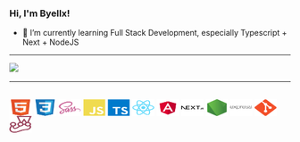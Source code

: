### Hi, I'm Byellx!

- 🌱 I’m currently learning Full Stack Development, especially Typescript + Next + NodeJS

<hr>

<div>
  <img height="180em" src="https://github-readme-stats.vercel.app/api/top-langs/?username=Byellx&layout=compact">
</div>

<hr>

<div style="display: inline_block"><br>
  <img align="center" height="30" width="40" src="https://raw.githubusercontent.com/devicons/devicon/master/icons/html5/html5-original.svg">
  <img align="center" height="30" width="40" src="https://raw.githubusercontent.com/devicons/devicon/master/icons/css3/css3-original.svg">
  <img align="center" height="30" width="40" src="https://github.com/devicons/devicon/blob/master/icons/sass/sass-original.svg">
  <!--<img align="center" height="30" width="40" src="https://github.com/devicons/devicon/blob/master/icons/bulma/bulma-plain.svg">-->
  <!--<img align="center" height="30" width="40" src="https://github.com/devicons/devicon/blob/master/icons/tailwindcss/tailwindcss-plain.svg">-->
  <img align="center" height="30" width="40" src="https://raw.githubusercontent.com/devicons/devicon/master/icons/javascript/javascript-plain.svg">
  <img align="center" height="30" width="40" src="https://github.com/devicons/devicon/blob/master/icons/typescript/typescript-original.svg">
  <img align="center" height="30" width="40" src="https://raw.githubusercontent.com/devicons/devicon/master/icons/react/react-original.svg">
  <img align="center" height="30" width="40" src="https://github.com/devicons/devicon/blob/master/icons/angular/angular-original.svg">
  <img align="center" height="30" width="40" src="https://github.com/devicons/devicon/blob/master/icons/nextjs/nextjs-original-wordmark.svg">
  <img align="center" height="30" width="40" src="https://github.com/devicons/devicon/blob/master/icons/nodejs/nodejs-original.svg">
  <img align="center" height="30" width="40" src="https://github.com/devicons/devicon/blob/master/icons/express/express-original-wordmark.svg">
  <img align="center" height="30" width="40" src="https://github.com/devicons/devicon/blob/master/icons/git/git-original.svg">
  <img align="center" height="30" width="40" src="https://github.com/devicons/devicon/blob/master/icons/jest/jest-plain.svg">
  <!--<img align="center" height="30" width="40" src="https://github.com/devicons/devicon/blob/master/icons/cplusplus/cplusplus-original.svg">-->
  <!--<img align="center" height="30" width="40" src="https://github.com/devicons/devicon/blob/master/icons/qt/qt-original.svg">-->
</div>
